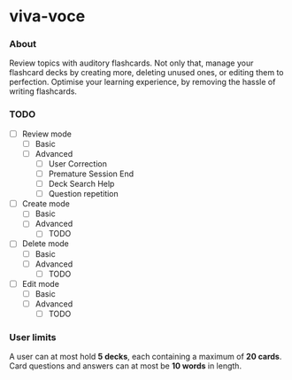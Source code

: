 # viva-voce

### About
Review topics with auditory flashcards. Not only that, manage your flashcard decks by creating more, deleting unused ones, or editing them to perfection. Optimise your learning experience, by removing the hassle of writing flashcards. 

### TODO
- [ ] Review mode
  - [ ] Basic
  - [ ] Advanced
    -	[ ] User Correction
    - [ ] Premature Session End
    - [ ] Deck Search Help
    - [ ] Question repetition
- [ ] Create mode
  - [ ]	Basic
  - [ ]	Advanced
    - [ ] TODO
- [ ] Delete mode
  - [ ] Basic
  - [ ] Advanced
    - [ ] TODO
- [ ] Edit mode
  - [ ] Basic
  - [ ] Advanced
    - [ ] TODO
     
### User limits
A user can at most hold __5 decks__, each containing a maximum of __20 cards__. Card questions and answers can at most be __10 words__ in length.
